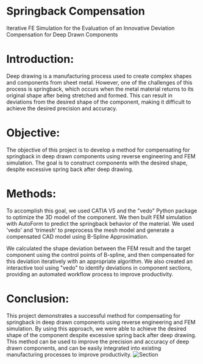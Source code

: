 # Springback Compensation
Iterative FE Simulation for the Evaluation of an Innovative Deviation Compensation for Deep Drawn Components 

# Introduction:
Deep drawing is a manufacturing process used to create complex shapes and components from sheet metal. However, one of the challenges of this process is springback, which occurs when the metal material returns to its original shape after being stretched and formed. This can result in deviations from the desired shape of the component, making it difficult to achieve the desired precision and accuracy.

# Objective:
The objective of this project is to develop a method for compensating for springback in deep drawn components using reverse engineering and FEM simulation. The goal is to construct components with the desired shape, despite excessive spring back after deep drawing.

# Methods:
To accomplish this goal, we used CATIA V5 and the "vedo" Python package to optimize the 3D model of the component. We then built FEM simulation with AutoForm to predict the springback behavior of the material. We used 'vedo' and 'trimesh' to preprocess the mesh model and generate a compensated CAD model using B-Spline Approximation.

We calculated the shape deviation between the FEM result and the target component using the control points of B-spline, and then compensated for this deviation iteratively with an appropriate algorithm. We also created an interactive tool using "vedo" to identify deviations in component sections, providing an automated workflow process to improve productivity.

# Conclusion:
This project demonstrates a successful method for compensating for springback in deep drawn components using reverse engineering and FEM simulation. By using this approach, we were able to achieve the desired shape of the component despite excessive spring back after deep drawing. This method can be used to improve the precision and accuracy of deep drawn components, and can be easily integrated into existing manufacturing processes to improve productivity.
![Section](section.png "Tool")
